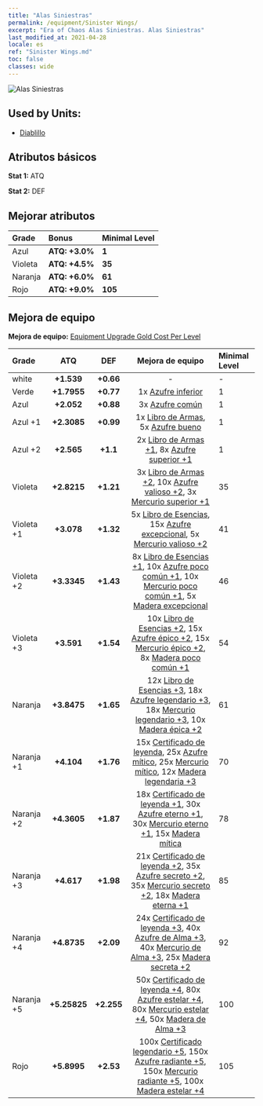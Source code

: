 ```yaml
---
title: "Alas Siniestras"
permalink: /equipment/Sinister Wings/
excerpt: "Era of Chaos Alas Siniestras. Alas Siniestras"
last_modified_at: 2021-04-28
locale: es
ref: "Sinister Wings.md"
toc: false
classes: wide
---
```


  ![Alas Siniestras](/images/e/e_5013.png)

## Used by Units:

* [Diablillo](/es/units/Imp/) 


## Atributos básicos
 **Stat 1:** ATQ

 **Stat 2:** DEF

## Mejorar atributos

  |     Grade    |   Bonus | Minimal Level | 
  |:-------------|:--------|:--------------| 
  | Azul | **ATQ: +3.0%** | **1** | 
  | Violeta | **ATQ: +4.5%** | **35** | 
  | Naranja | **ATQ: +6.0%** | **61** | 
  | Rojo | **ATQ: +9.0%** | **105** | 


## Mejora de equipo
 **Mejora de equipo:** [Equipment Upgrade Gold Cost Per Level](/equipment/EquipmentUpgradeCostPerLevel/) 

  |          Grade      | ATQ | DEF | Mejora de equipo | Minimal Level |
  |:--------------------|:---------:|:---------:|:----------------:|:--------------|
  | white | **+1.539** | **+0.66** | - | - |
  | Verde | **+1.7955** | **+0.77** | 1x [Azufre inferior](/ItemsES/mat_3/) | 1 |
  | Azul | **+2.052** | **+0.88** | 3x [Azufre común](/ItemsES/mat_9/) | 1 |
  | Azul +1 | **+2.3085** | **+0.99** | 1x [Libro de Armas](/ItemsES/mat_18/), 5x [Azufre bueno](/ItemsES/mat_15/) | 1 |
  | Azul +2 | **+2.565** | **+1.1** | 2x [Libro de Armas +1](/ItemsES/mat_25/), 8x [Azufre superior +1](/ItemsES/mat_22/) | 1 |
  | Violeta | **+2.8215** | **+1.21** | 3x [Libro de Armas +2](/ItemsES/mat_32/), 10x [Azufre valioso +2](/ItemsES/mat_29/), 3x [Mercurio superior +1](/ItemsES/mat_21/) | 35 |
  | Violeta +1 | **+3.078** | **+1.32** | 5x [Libro de Esencias](/ItemsES/mat_39/), 15x [Azufre excepcional](/ItemsES/mat_36/), 5x [Mercurio valioso +2](/ItemsES/mat_28/) | 41 |
  | Violeta +2 | **+3.3345** | **+1.43** | 8x [Libro de Esencias +1](/ItemsES/mat_46/), 10x [Azufre poco común +1](/ItemsES/mat_43/), 10x [Mercurio poco común +1](/ItemsES/mat_42/), 5x [Madera excepcional](/ItemsES/mat_34/) | 46 |
  | Violeta +3 | **+3.591** | **+1.54** | 10x [Libro de Esencias +2](/ItemsES/mat_53/), 15x [Azufre épico +2](/ItemsES/mat_50/), 15x [Mercurio épico +2](/ItemsES/mat_49/), 8x [Madera poco común +1](/ItemsES/mat_41/) | 54 |
  | Naranja | **+3.8475** | **+1.65** | 12x [Libro de Esencias +3](/ItemsES/mat_60/), 18x [Azufre legendario +3](/ItemsES/mat_57/), 18x [Mercurio legendario +3](/ItemsES/mat_56/), 10x [Madera épica +2](/ItemsES/mat_48/) | 61 |
  | Naranja +1 | **+4.104** | **+1.76** | 15x [Certificado de leyenda](/ItemsES/mat_67/), 25x [Azufre mítico](/ItemsES/mat_64/), 25x [Mercurio mítico](/ItemsES/mat_63/), 12x [Madera legendaria +3](/ItemsES/mat_55/) | 70 |
  | Naranja +2 | **+4.3605** | **+1.87** | 18x [Certificado de leyenda +1](/ItemsES/mat_74/), 30x [Azufre eterno +1](/ItemsES/mat_71/), 30x [Mercurio eterno +1](/ItemsES/mat_70/), 15x [Madera mítica](/ItemsES/mat_62/) | 78 |
  | Naranja +3 | **+4.617** | **+1.98** | 21x [Certificado de leyenda +2](/ItemsES/mat_81/), 35x [Azufre secreto +2](/ItemsES/mat_78/), 35x [Mercurio secreto +2](/ItemsES/mat_77/), 18x [Madera eterna +1](/ItemsES/mat_69/) | 85 |
  | Naranja +4 | **+4.8735** | **+2.09** | 24x [Certificado de leyenda +3](/ItemsES/mat_88/), 40x [Azufre de Alma +3](/ItemsES/mat_85/), 40x [Mercurio de Alma +3](/ItemsES/mat_84/), 25x [Madera secreta +2](/ItemsES/mat_76/) | 92 |
  | Naranja +5 | **+5.25825** | **+2.255** | 50x [Certificado de leyenda +4](/ItemsES/mat_95/), 80x [Azufre estelar +4](/ItemsES/mat_92/), 80x [Mercurio estelar +4](/ItemsES/mat_91/), 50x [Madera de Alma +3](/ItemsES/mat_83/) | 100 |
  | Rojo | **+5.8995** | **+2.53** | 100x [Certificado legendario +5](/ItemsES/mat_102/), 150x [Azufre radiante +5](/ItemsES/mat_99/), 150x [Mercurio radiante +5](/ItemsES/mat_98/), 100x [Madera estelar +4](/ItemsES/mat_90/) | 105 |

